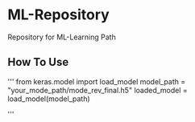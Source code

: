 # ML-Repository
Repository for ML-Learning Path

## How To Use
'''
from keras.model import load_model
model_path = "your_mode_path/mode_rev_final.h5"
loaded_model = load_model(model_path)

'''
